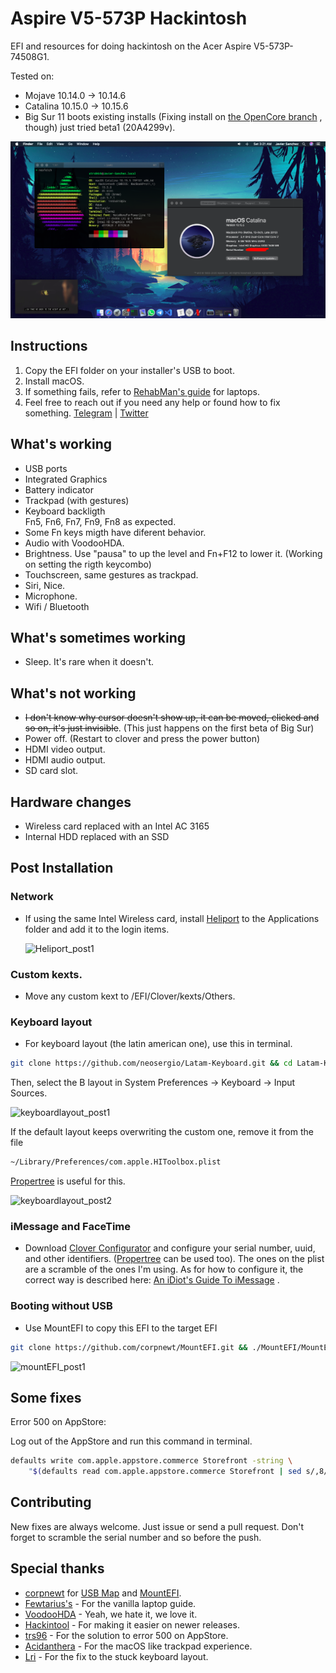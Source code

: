 # Aspire V5-573P Hackintosh
EFI and resources for doing hackintosh on the Acer Aspire V5-573P-74508G1.

Tested on:

- Mojave 10.14.0 -> 10.14.6
- Catalina 10.15.0 -> 10.15.6
-  Big Sur 11 boots existing installs (Fixing install on [the OpenCore branch](https://github.com/xtrs84zk/Aspire-V5-573P-Hackintosh/tree/OpenCore) , though) just tried beta1 (20A4299v).

![Screenshot](assets/screenshot.png)
## Instructions
1. Copy the EFI folder on your installer's USB to boot. <br/>
2. Install macOS. <br/>
3. If something fails, refer to [RehabMan's guide](https://www.tonymacx86.com/threads/guide-booting-the-os-x-installer-on-laptops-with-clover.148093/) for laptops. <br/>
4. Feel free to reach out if you need any help or found how to fix something. [Telegram](https://t.me/xtrs84zk) | [Twitter](https://twitter.com/xtrs84zk) 

## What's working
* USB ports <br/>
* Integrated Graphics <br/>
* Battery indicator <br/>
* Trackpad (with gestures) <br/>
* Keyboard backligth <br/>Fn5, Fn6, Fn7, Fn9, Fn8 as expected. <br/>
* Some Fn keys migth have diferent behavior.
* Audio with VoodooHDA. 
* Brightness. Use "pausa" to up the level and Fn+F12 to lower it. (Working on setting the rigth keycombo)
* Touchscreen, same gestures as trackpad. <br/>
* Siri, Nice. <br/>
* Microphone. <br/>
* Wifi  / Bluetooth

## What's sometimes working
* Sleep. It's rare when it doesn't. <br/>

## What's not working
* ~~I don't know why cursor doesn't show up, it can be moved, clicked and so on, it's just invisible~~. (This just happens on the first beta of Big Sur)
* Power off. (Restart to clover and press the power button) <br/>
* HDMI video output.
* HDMI audio output.
* SD card slot.

## Hardware changes

- Wireless card replaced with an Intel AC 3165
- Internal HDD replaced with an SSD

## Post Installation

### Network

- If using the same Intel Wireless card, install [Heliport](https://github.com/OpenIntelWireless/HeliPort/releases) to the Applications folder and add it to the login items.

  ![Heliport_post1](/Users/xtrs84zk/Documents/Aspire-V5-573P-Hackintosh/assets/Heliport_post1.png)

### Custom kexts.


- Move any custom kext to /EFI/Clover/kexts/Others.

### Keyboard layout


- For keyboard layout (the latin american one), use this in terminal. <br/>

```bash
git clone https://github.com/neosergio/Latam-Keyboard.git && cd Latam-Keyboard && cp -v Latam*.* ~/Library/Keyboard\ Layouts/
```

Then, select the B layout in System Preferences -> Keyboard -> Input Sources.

![keyboardlayout_post1](/Users/xtrs84zk/Documents/Aspire-V5-573P-Hackintosh/assets/keyboardlayout_post1.png)

If the default layout keeps overwriting the custom one, remove it from the file 

```bash
~/Library/Preferences/com.apple.HIToolbox.plist
```

[Propertree](https://github.com/corpnewt/ProperTree) is useful for this.

![keyboardlayout_post2](/Users/xtrs84zk/Documents/Aspire-V5-573P-Hackintosh/assets/keyboardlayout_post2.png)

### iMessage and FaceTime

- Download [Clover Configurator](https://mackie100projects.altervista.org/download-clover-configurator/) and configure your serial number, uuid, and other identifiers. ([Propertree](https://github.com/corpnewt/ProperTree) can be used too). The ones on the plist are a scramble of the ones I'm using. As for how to configure it, the correct way is described here: [An iDiot's Guide To iMessage](https://www.tonymacx86.com/threads/an-idiots-guide-to-imessage.196827/) .

### Booting without USB

- Use MountEFI to copy this EFI to the target EFI

```bash
git clone https://github.com/corpnewt/MountEFI.git && ./MountEFI/MountEFI.command
```

![mountEFI_post1](/Users/xtrs84zk/Documents/Aspire-V5-573P-Hackintosh/assets/mountEFI_post1.png)


## Some fixes

Error 500 on AppStore:

Log out of the AppStore and run this command in terminal.

```bash
defaults write com.apple.appstore.commerce Storefront -string \
    "$(defaults read com.apple.appstore.commerce Storefront | sed s/,8/,13/)"
```

## Contributing

New fixes are always welcome. Just issue or send a pull request. Don't forget to scramble the serial number and so before the push. 

## Special thanks
* [corpnewt](https://github.com/corpnewt) for [USB Map](https://github.com/corpnewt/USBMap) and [MountEFI](https://github.com/corpnewt/MountEFI). <br/>
* [Fewtarius's](https://fewtarius.gitbook.io/laptopguide/) - For the vanilla laptop guide. <br/>
* [VoodooHDA](https://github.com/chris1111/VoodooHDA-2.9.2-Clover-V14) - Yeah, we hate it, we love it. <br/>
* [Hackintool](https://www.tonymacx86.com/threads/release-hackintool-v2-8-6.254559/) - For making it easier on newer releases. <br/>
* [trs96](https://www.tonymacx86.com/threads/appstore-the-operation-couldnt-be-completed-com-apple-commerce-client-error-500.270957/post-1912788) -  For the solution to error 500 on AppStore. <br/>
* [Acidanthera](https://github.com/acidanthera/VoodooPS2) - For the macOS like trackpad experience. <br/>
* [Lri](https://superuser.com/a/712326) - For the fix to the stuck keyboard layout.